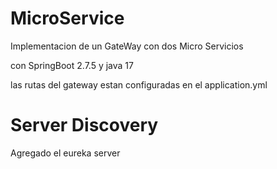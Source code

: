 # MicroService #

Implementacion de un GateWay con dos Micro Servicios

con SpringBoot 2.7.5 y java 17

las rutas del gateway estan configuradas en el application.yml

# Server Discovery #

Agregado el eureka server